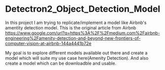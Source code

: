 # Detectron2_Object_Detection_Model
In this project I am trying to replicate/implement a model like Airbnb's amentity detection model.
This is the original article from Airbnb https://www.google.com/url?q=https%3A%2F%2Fmedium.com%2Fairbnb-engineering%2Famenity-detection-and-beyond-new-frontiers-of-computer-vision-at-airbnb-144a4441b72e

My goal is to explore different models available out there and create a model which will suite my use case here(Amenity Detection).
And also create a model which can be downloadble and usable.
